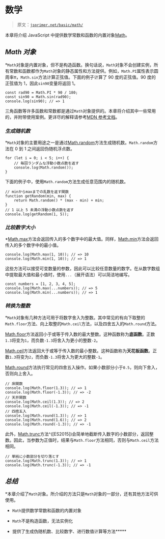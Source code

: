 # 数学

> 原文：[`jsprimer.net/basic/math/`](https://jsprimer.net/basic/math/)

本章将介绍 JavaScript 中提供数学常数和函数的内置对象[Math](https://developer.mozilla.org/ja/docs/Web/JavaScript/Reference/Global_Objects/Math)。

## *Math 对象*

*`Math`对象是内置对象，但不是构造函数。换句话说，`Math`对象不会创建实例，所有常数和函数都作为`Math`对象的静态属性和方法提供。例如，`Math.PI`属性表示圆周率π，`Math.sin`方法计算正弦值。下面的例子计算了 90 度的正弦值。90 度的正弦值为 1，因此`sin90`变量将返回 1。

```
const rad90 = Math.PI * 90 / 180;
const sin90 = Math.sin(rad90);
console.log(sin90); // => 1 
```

三角函数等许多函数和常数都是通过`Math`对象提供的。本章将介绍其中一些常用的，并附带使用案例。更详尽的解释请参考[MDN 参考文档](https://developer.mozilla.org/ja/docs/Web/JavaScript/Reference/Global_Objects/Math)。

### *生成随机数*

*`Math`对象的主要用途之一是通过[Math.random](https://developer.mozilla.org/ja/docs/Web/JavaScript/Reference/Global_Objects/Math/random)方法生成随机数。`Math.random`方法在 0 到 1 之间返回伪随机浮点数。

```
for (let i = 0; i < 5; i++) {
    // 毎回ランダムな浮動小数点数を返す
    console.log(Math.random());
} 
```

下面的例子中，使用`Math.random`方法生成任意范围内的随机数。

```
// minからmaxまでの乱数を返す関数
function getRandom(min, max) {
    return Math.random() * (max - min) + min;
}
// 1 以上 5 未満の浮動小数点数を返す
console.log(getRandom(1, 5)); 
```

### *比较数字大小*

*[Math.max](https://developer.mozilla.org/ja/docs/Web/JavaScript/Reference/Global_Objects/Math/max)方法会返回传入的多个数字中的最大值。同样，[Math.min](https://developer.mozilla.org/ja/docs/Web/JavaScript/Reference/Global_Objects/Math/min)方法会返回传入的多个数字中的最小值。

```
console.log(Math.max(1, 10)); // => 10
console.log(Math.min(1, 10)); // => 1 
```

这些方法可以接受可变数量的参数，因此可以比较任意数量的数字。在从数字数组中提取最大值和最小值时，使用`...`（展开语法）可以简洁地编写。

```
const numbers = [1, 2, 3, 4, 5];
console.log(Math.max(...numbers)); // => 5
console.log(Math.min(...numbers)); // => 1 
```

### *转换为整数*

*`Math`对象有几种方法可用于将数字舍入为整数。其中常见的有向下取整的`Math.floor`方法、向上取整的`Math.ceil`方法，以及四舍五入的`Math.round`方法。

[Math.floor](https://developer.mozilla.org/ja/docs/Web/JavaScript/Reference/Global_Objects/Math/floor)方法返回小于或等于传入数的最大整数。这种函数称为**底函数**。正数`1.3`将变为`1`，而负数`-1.3`将舍入为更小的整数`-2`。

[Math.ceil](https://developer.mozilla.org/ja/docs/Web/JavaScript/Reference/Global_Objects/Math/ceil)方法返回大于或等于传入数的最小整数。这种函数称为**天花板函数**。正数`1.3`将变为`2`，而负数`-1.3`将舍入为更大的整数`-1`。

[Math.round](https://developer.mozilla.org/ja/docs/Web/JavaScript/Reference/Global_Objects/Math/round)方法执行常见的四舍五入操作。如果小数部分小于`0.5`，则向下舍入，否则向上舍入。

```
// 床関数
console.log(Math.floor(1.3)); // => 1
console.log(Math.floor(-1.3)); // => -2
// 天井関数
console.log(Math.ceil(1.3)); // => 2
console.log(Math.ceil(-1.3)); // => -1
// 四捨五入
console.log(Math.round(1.3)); // => 1
console.log(Math.round(1.6)); // => 2
console.log(Math.round(-1.3)); // => -1 
```

此外，[Math.trunc](https://developer.mozilla.org/ja/docs/Web/JavaScript/Reference/Global_Objects/Math/trunc)方法^([ES2015])会简单地截断传入数字的小数部分，返回整数。因此，当参数为正值时，结果与`Math.floor`方法相同，否则与`Math.ceil`方法相同。

```
// 単純に小数部分を切り落とす
console.log(Math.trunc(1.3)); // => 1
console.log(Math.trunc(-1.3)); // => -1 
```

## *总结*

*本章介绍了`Math`对象。所介绍的方法只是`Math`对象的一部分，还有其他方法可供使用。

+   `Math`提供数学常数和函数的内置对象

+   `Math`不是构造函数，无法实例化

+   提供了生成伪随机数、比较数字、进行数值计算等方法*****

